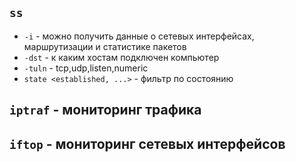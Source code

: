 ## ```ss```
  - ```-i``` - можно получить данные о сетевых интерфейсах, маршрутизации и статистике пакетов
  - ```-dst``` - к каким хостам подключен компьютер
  - ```-tuln``` - tcp,udp,listen,numeric
  - ```state <established, ...>``` - фильтр по состоянию
## ```iptraf``` - мониторинг трафика

## ```iftop``` - мониторинг сетевых интерфейсов
